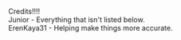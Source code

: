 Credits!!!!   
Junior - Everything that isn't listed below.                         
ErenKaya31 - Helping make things more accurate.
